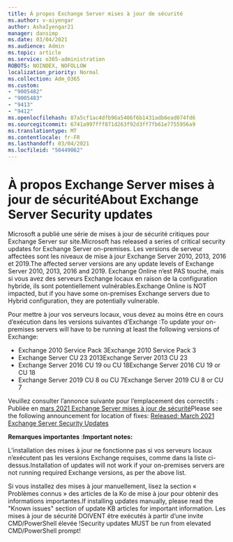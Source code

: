 ```yaml
---
title: À propos Exchange Server mises à jour de sécurité
ms.author: v-aiyengar
author: AshaIyengar21
manager: dansimp
ms.date: 03/04/2021
ms.audience: Admin
ms.topic: article
ms.service: o365-administration
ROBOTS: NOINDEX, NOFOLLOW
localization_priority: Normal
ms.collection: Adm_O365
ms.custom:
- "9005482"
- "9005483"
- "9413"
- "9412"
ms.openlocfilehash: 87a5cf1ac4dfb96a5406f6b1431adb6ead074fd6
ms.sourcegitcommit: 6741a997fff871d263f92d3ff7fb61e7755956a9
ms.translationtype: MT
ms.contentlocale: fr-FR
ms.lasthandoff: 03/04/2021
ms.locfileid: "50449062"
---
```

# <a name="about-exchange-server-security-updates"></a><span data-ttu-id="ed808-102">À propos Exchange Server mises à jour de sécurité</span><span class="sxs-lookup"><span data-stu-id="ed808-102">About Exchange Server Security updates</span></span>

<span data-ttu-id="ed808-103">Microsoft a publié une série de mises à jour de sécurité critiques pour Exchange Server sur site.</span><span class="sxs-lookup"><span data-stu-id="ed808-103">Microsoft has released a series of critical security updates for Exchange Server on-premises.</span></span> <span data-ttu-id="ed808-104">Les versions de serveur affectées sont les niveaux de mise à jour Exchange Server 2010, 2013, 2016 et 2019.</span><span class="sxs-lookup"><span data-stu-id="ed808-104">The affected server versions are any update levels of Exchange Server 2010, 2013, 2016 and 2019.</span></span> <span data-ttu-id="ed808-105">Exchange Online n’est PAS touché, mais si vous avez des serveurs Exchange locaux en raison de la configuration hybride, ils sont potentiellement vulnérables.</span><span class="sxs-lookup"><span data-stu-id="ed808-105">Exchange Online is NOT impacted, but if you have some on-premises Exchange servers due to Hybrid configuration, they are potentially vulnerable.</span></span>

<span data-ttu-id="ed808-106">Pour mettre à jour vos serveurs locaux, vous devez au moins être en cours d’exécution dans les versions suivantes d’Exchange :</span><span class="sxs-lookup"><span data-stu-id="ed808-106">To update your on-premises servers will have to be running at least the following versions of Exchange:</span></span>

- <span data-ttu-id="ed808-107">Exchange 2010 Service Pack 3</span><span class="sxs-lookup"><span data-stu-id="ed808-107">Exchange 2010 Service Pack 3</span></span>
- <span data-ttu-id="ed808-108">Exchange Server CU 23 2013</span><span class="sxs-lookup"><span data-stu-id="ed808-108">Exchange Server 2013 CU 23</span></span>
- <span data-ttu-id="ed808-109">Exchange Server 2016 CU 19 ou CU 18</span><span class="sxs-lookup"><span data-stu-id="ed808-109">Exchange Server 2016 CU 19 or CU 18</span></span>
- <span data-ttu-id="ed808-110">Exchange Server 2019 CU 8 ou CU 7</span><span class="sxs-lookup"><span data-stu-id="ed808-110">Exchange Server 2019 CU 8 or CU 7</span></span>

<span data-ttu-id="ed808-111">Veuillez consulter l’annonce suivante pour l’emplacement des correctifs : Publiée en [mars 2021 Exchange Server mises à jour de sécurité](https://techcommunity.microsoft.com/t5/exchange-team-blog/released-march-2021-exchange-server-security-updates/ba-p/2175901)</span><span class="sxs-lookup"><span data-stu-id="ed808-111">Please see the following announcement for location of fixes: [Released: March 2021 Exchange Server Security Updates](https://techcommunity.microsoft.com/t5/exchange-team-blog/released-march-2021-exchange-server-security-updates/ba-p/2175901)</span></span>

<span data-ttu-id="ed808-112">**Remarques importantes** :</span><span class="sxs-lookup"><span data-stu-id="ed808-112">**Important notes:**</span></span>

<span data-ttu-id="ed808-113">L’installation des mises à jour ne fonctionne pas si vos serveurs locaux n’exécutent pas les versions Exchange requises, comme dans la liste ci-dessus.</span><span class="sxs-lookup"><span data-stu-id="ed808-113">Installation of updates will not work if your on-premises servers are not running required Exchange versions, as per the above list.</span></span>

<span data-ttu-id="ed808-114">Si vous installez des mises à jour manuellement, lisez la section « Problèmes connus » des articles de la Ko de mise à jour pour obtenir des informations importantes.</span><span class="sxs-lookup"><span data-stu-id="ed808-114">If installing updates manually, please read the "Known issues" section of update KB articles for important information.</span></span> <span data-ttu-id="ed808-115">Les mises à jour de sécurité DOIVENT être exécutés à partir d’une invite CMD/PowerShell élevée !</span><span class="sxs-lookup"><span data-stu-id="ed808-115">Security updates MUST be run from elevated CMD/PowerShell prompt!</span></span>
